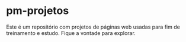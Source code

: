 # pm-projetos
Este é um repositório com projetos de páginas web usadas para fim de treinamento e estudo.
Fique a vontade para explorar.
